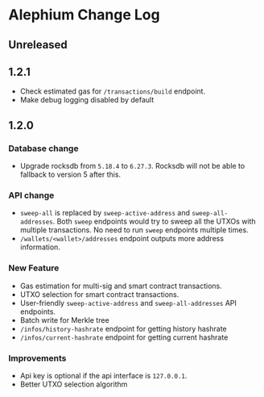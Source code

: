 # Alephium Change Log

## Unreleased

## 1.2.1

* Check estimated gas for `/transactions/build` endpoint.
* Make debug logging disabled by default

## 1.2.0

### Database change
* Upgrade rocksdb from `5.18.4` to `6.27.3`. Rocksdb will not be able to fallback to version 5 after this.

### API change
* `sweep-all` is replaced by `sweep-active-address` and `sweep-all-addresses`.
Both `sweep` endpoints would try to sweep all the UTXOs with multiple transactions.
No need to run `sweep` endpoints multiple times.
* `/wallets/<wallet>/addresses` endpoint outputs more address information.

### New Feature
* Gas estimation for multi-sig and smart contract transactions.
* UTXO selection for smart contract transactions.
* User-friendly `sweep-active-address` and `sweep-all-addresses` API endpoints.
* Batch write for Merkle tree
* `/infos/history-hashrate` endpoint for getting history hashrate
* `/infos/current-hashrate` endpoint for getting current hashrate

### Improvements
* Api key is optional if the api interface is `127.0.0.1`.
* Better UTXO selection algorithm
